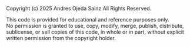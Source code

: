 Copyright (c) 2025 Andres Ojeda Sainz
All Rights Reserved.

This code is provided for educational and reference purposes only.  
No permission is granted to use, copy, modify, merge, publish, distribute, sublicense, or sell copies of this code, in whole or in part, without explicit written permission from the copyright holder.
